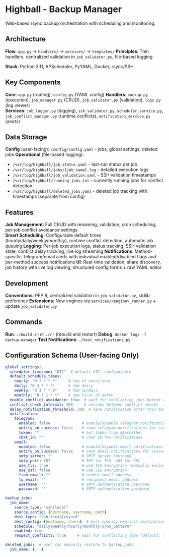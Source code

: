 # Highball - Backup Manager

Web-based rsync backup orchestration with scheduling and monitoring.

## Architecture

**Flow**: `app.py` → `handlers/` → `services/` → `templates/`
**Principles**: Thin handlers, centralized validation in `job_validator.py`, file-based logging

**Stack**: Python 3.11, APScheduler, PyYAML, Docker, rsync/SSH

## Key Components

**Core**: `app.py` (routing), `config.py` (YAML config)
**Handlers**: `backup.py` (execution), `job_manager.py` (CRUD), `job_validator.py` (validation), `logs.py` (log viewer)  
**Services**: `job_logger.py` (logging), `ssh_validator.py`, `scheduler_service.py`, `job_conflict_manager.py` (runtime conflicts), `notification_service.py` (alerts)

## Data Storage

**Config** (user-facing): `/config/config.yaml` - jobs, global settings, deleted jobs
**Operational** (file-based logging):
- `/var/log/highball/job_status.yaml` - last-run status per job  
- `/var/log/highball/jobs/{job_name}.log` - detailed execution logs
- `/var/log/highball/job_validation.yaml` - SSH validation timestamps
- `/var/log/highball/running_jobs.txt` - currently running jobs for conflict detection
- `/var/log/highball/deleted_jobs.yaml` - deleted job tracking with timestamps (separate from config)

## Features

**Job Management**: Full CRUD with renaming, validation, cron scheduling, per-job conflict avoidance settings  
**Smart Scheduling**: Configurable default times (hourly/daily/weekly/monthly), runtime conflict detection, automatic job queuing
**Logging**: Per-job execution logs, status tracking, SSH validation state, conflict delay tracking, live log streaming
**Notifications**: Method-specific Telegram/email alerts with individual enabled/disabled flags and per-method success notifications
**UI**: Real-time validation, share discovery, job history with live log viewing, structured config forms + raw YAML editor

## Development

**Conventions**: PEP 8, centralized validation in `job_validator.py`, stdlib preference
**Extensions**: New engines via `services/<engine>_runner.py` + update `job_validator.py`

## Commands

**Run**: `./build.sh` or `./rr` (rebuild and restart)
**Debug**: `docker logs -f backup-manager`
**Test Notifications**: `./test_notifications.py`

## Configuration Schema (User-facing Only)

```yaml
global_settings:
  scheduler_timezone: "UTC"  # default UTC, configurable
  default_schedule_times:
    hourly: "0 * * * *"     # top of every hour
    daily: "0 3 * * *"      # 3am daily
    weekly: "0 3 * * 0"     # 3am Sundays
    monthly: "0 3 1 * *"    # 3am first of month
  enable_conflict_avoidance: true  # wait for conflicting jobs before running
  conflict_check_interval: 300     # seconds between conflict checks
  delay_notification_threshold: 300  # send notification after this many seconds delay
  notification:
    telegram:
      enabled: false              # enable/disable telegram notifications
      notify_on_success: false    # send telegram notifications for successful jobs
      token: ""                   # bot token from @BotFather
      chat_id: ""                 # chat ID for notifications
    email:
      enabled: false              # enable/disable email notifications
      notify_on_success: false    # send email notifications for successful jobs
      smtp_server: ""             # SMTP server hostname
      smtp_port: 587              # 587 for TLS, 465 for SSL
      use_tls: true               # use TLS encryption (mutually exclusive with SSL)
      use_ssl: false              # use SSL encryption
      from_email: ""              # sender email address
      to_email: ""                # recipient email address
      username: ""                # SMTP authentication username
      password: ""                # SMTP authentication password

backup_jobs:
  job_name:
    source_type: "ssh|local"
    source_config: {hostname, username, path}
    dest_type: "ssh|local|rsyncd" 
    dest_config: {hostname, share}  # must specify explicit destinations
    schedule: "daily|weekly|hourly|monthly|cron_pattern"
    enabled: true
    respect_conflicts: true     # wait for conflicting jobs (default: true)

deleted_jobs:  # user can manually restore to backup_jobs
  job_name: {...}
```

